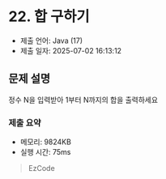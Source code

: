 # 22. 합 구하기
- 제출 언어: Java (17)
- 제출 일자: 2025-07-02 16:13:12

## 문제 설명
정수 N을 입력받아 1부터 N까지의 합을 출력하세요


### 제출 요약
- 메모리: 9824KB
- 실행 시간: 75ms

> EzCode
